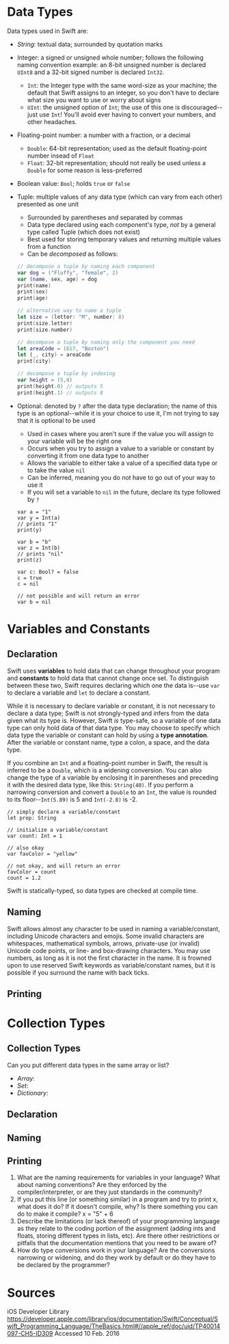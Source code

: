 # Data Types

Data types used in Swift are:

- *String*: textual data; surrounded by quotation marks
- Integer: a signed or unsigned whole number; follows the following naming convention example: an 8-bit unsigned number is declared `UInt8` and a 32-bit signed number is declared `Int32`.

  * `Int`: the Integer type with the same word-size as your machine; the default that Swift assigns to an integer, so you don't have to declare what size you want to use or worry about signs
  * `UInt`: the unsigned option of `Int`; the use of this one is discouraged--just use `Int`! You'll avoid ever having to convert your numbers, and other headaches.

- Floating-point number: a number with a fraction, or a decimal

  * `Double`: 64-bit representation; used as the default floating-point number insead of `Float`
  * `Float`: 32-bit representation; should not really be used unless a `Double` for some reason is less-preferred

- Boolean value: `Bool`; holds `true` or `false`
- Tuple: multiple values of any data type (which can vary from each other) presented as one unit

  * Surrounded by parentheses and separated by commas
  * Data type declared using each component's type, *not* by a general type called Tuple (which does not exist)
  * Best used for storing temporary values and returning multiple values from a function
  * Can be *decomposed* as follows:
  
  ```swift
  // decompose a tuple by naming each component
  var dog = ("Fluffy", "female", 2)
  var (name, sex, age) = dog
  print(name)
  print(sex)
  print(age)
  
  // alternative way to name a tuple
  let size = (letter: "M", number: 8)
  print(size.letter)
  print(size.number)
  
  // decompose a tuple by naming only the component you need
  let areaCode = (617, "Boston")
  let (_, city) = areaCode
  print(city)
  
  // decompose a tuple by indexing
  var height = (5,8)
  print(height.0) // outputs 5
  print(height.1) // outputs 8
  ```
  
- Optional: denoted by `?` after the data type declaration; the name of this type is an optional--while it is your choice to use it, I'm not trying to say that it is optional to be used

  * Used in cases where you aren't sure if the value you will assign to your variable will be the right one
  * Occurs when you try to assign a value to a variable or constant by converting it from one data type to another
  * Allows the variable to either take a value of a specified data type or to take the value `nil`
  * Can be inferred, meaning you do not have to go out of your way to use it
  * If you will set a variable to `nil` in the future, declare its type followed by `?`
  
  ```
  var a = "1"
  var y = Int(a)
  // prints "1"
  print(y)
  
  var b = "b"
  var z = Int(b)
  // prints "nil"
  print(z)
  
  var c: Bool? = false
  c = true
  c = nil
  
  // not possible and will return an error
  var b = nil
  ```

# Variables and Constants

## Declaration

Swift uses **variables** to hold data that can change throughout your program and **constants** to hold data that cannot change once set. To distinguish between these two, Swift requires declaring which one the data is--use `var` to declare a variable and `let` to declare a constant.

While it is necessary to declare variable or constant, it is not necessary to declare a data type; Swift is not strongly-typed and infers from the data given what its type is. However, Swift *is* type-safe, so a variable of one data type can only hold data of that data type. You may choose to specify which data type the variable or constant can hold by using a **type annotation**. After the variable or constant name, type a colon, a space, and the data type.

If you combine an `Int` and a floating-point number in Swift, the result is inferred to be a `Double`, which is a widening conversion. You can also change the type of a variable by enclosing it in parentheses and preceding it with the desired data type, like this: `String(40)`. If you perform a narrowing conversion and convert a `Double` to an `Int`, the value is rounded to its floor--`Int(5.89)` is 5 and `Int(-2.8)` is -2.

```
// simply declare a variable/constant
let prop: String

// initialize a variable/constant
var count: Int = 1

// also okay
var favColor = "yellow"

// not okay, and will return an error
favColor = count
count = 1.2
```

Swift is statically-typed, so data types are checked at compile time.

## Naming

Swift allows almost any character to be used in naming a variable/constant, including Unicode characters and emojis. Some invalid characters are whitespaces, mathematical symbols, arrows, private-use (or invalid) Unicode code points, or line- and box-drawing characters. You may use numbers, as long as it is not the first character in the name. It is frowned upon to use reserved Swift keywords as variable/constant names, but it is possible if you surround the name with back ticks.

## Printing

# Collection Types

## Collection Types

Can you put different data types in the same array or list?

- *Array*:
- *Set*:
- *Dictionary*:

## Declaration

## Naming

## Printing







1. What are the naming requirements for variables in your language? What about naming conventions? Are they enforced by the compiler/interpreter, or are they just standards in the community?
4. If you put this line (or something similar) in a program and try to print x, what does it do? If it
doesn't compile, why? Is there something you can do to make it compile?
x = "5" + 6
5. Describe the limitations (or lack thereof) of your programming language as they relate to the coding portion of the assignment (adding ints and floats, storing different types in lists, etc). Are there other restrictions or pitfalls that the documentation mentions that you need to be aware of?
6. How do type conversions work in your language? Are the conversions narrowing or widening, and do they work by default or do they have to be declared by the programmer?






# Sources

iOS Developer Library https://developer.apple.com/library/ios/documentation/Swift/Conceptual/Swift_Programming_Language/TheBasics.html#//apple_ref/doc/uid/TP40014097-CH5-ID309 Accessed 10 Feb. 2016
